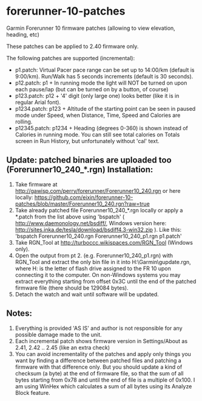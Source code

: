 forerunner-10-patches
=====================

Garmin Forerunner 10 firmware patches (allowing to view elevation, heading, etc)

These patches can be applied to 2.40 firmware only.

The following patches are supported (incremental):
* p1.patch: Virtual Pacer pace range can be set up to 14:00/km (default is 9:00/km). Run/Walk has 5 seconds increments (default is 30 seconds).
* p12.patch: p1 + In running mode the light will NOT be turned on upon each pause/lap (but can be turned on by a button, of course)
* p123.patch: p12 + '4' digit (only large one) looks better (like it is in regular Arial font).
* p1234.patch: p123 + Altitude of the starting point can be seen in paused mode under Speed, when Distance, Time, Speed and Calories are rolling.
* p12345.patch: p1234 + Heading (degrees 0-360) is shown instead of Calories in running mode. You can still see total calories on Totals screen in Run History, but unfortunately without 'cal' text.

Update: patched binaries are uploaded too (Forerunner10_240_*.rgn)
Installation:
-------------

1. Take firmware at http://gawisp.com/perry/forerunner/Forerunner10_240.rgn or here locally: https://github.com/eixin/forerunner-10-patches/blob/master/Forerunner10_240.rgn?raw=true
2. Take already patched file Forerunner10_240_*.rgn locally or apply a *.patch from the list above using 'bspatch' ( http://www.daemonology.net/bsdiff/, Windows version here: http://sites.inka.de/tesla/download/bsdiff4.3-win32.zip ). Like this: 'bspatch Forerunner10_240.rgn Forerunner10_240_p1.rgn p1.patch'
3. Take RGN_Tool at http://turboccc.wikispaces.com/RGN_Tool (Windows only).
4. Open the output from pt 2. (e.g. Forerunner10_240_p1.rgn) with RGN_Tool and extract the only bin file in it into H:\Garmin\gupdate.rgn, where H: is the letter of flash drive assigned to the FR 10 upon connecting it to the computer. On non-Windows systems you may extract everything starting from offset 0x3C until the end of the patched firmware file (there should be 129084 bytes).
5. Detach the watch and wait until software will be updated.


Notes:
------

1. Everything is provided 'AS IS' and author is not responsible for any possible damage made to the unit.
2. Each incremental patch shows firmware version in Settings/About as 2.41, 2.42 .. 2.45 (like an extra check)
3. You can avoid incrementality of the patches and apply only things you want by finding a difference between patched files and patching a firmware with that difference only. But you should update a kind of checksum (a byte) at the end of firmware file, so that the sum of all bytes starting from 0x78 and until the end of file is a multiple of 0x100. I am using WinHex which calculates a sum of all bytes using its Analyze Block feature.
